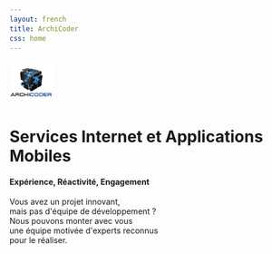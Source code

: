 ```yaml
---
layout: french
title: ArchiCoder
css: home
---
```

<img src="/img/logo-archicoder.png" style="width: 15%">

# Services Internet et Applications Mobiles

#### Expérience, Réactivité, Engagement

<p class="lead">Vous avez un projet innovant, <br/>
mais pas d'équipe de développement ?<br/>
Nous pouvons monter avec vous<br/>
une équipe motivée d'experts reconnus<br/>
pour le réaliser.</p>
